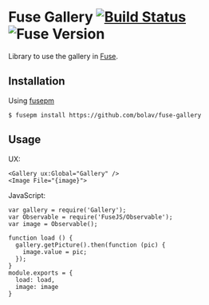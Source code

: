 Fuse Gallery [![Build Status](https://travis-ci.org/bolav/fuse-gallery.svg?branch=master)](https://travis-ci.org/bolav/fuse-gallery) ![Fuse Version](https://fuse-version.herokuapp.com/?repo=https://github.com/bolav/fuse-gallery)
============

Library to use the gallery in [Fuse](http://www.fusetools.com/).

## Installation

Using [fusepm](https://github.com/bolav/fusepm)

    $ fusepm install https://github.com/bolav/fuse-gallery

## Usage

UX:

```
<Gallery ux:Global="Gallery" />
<Image File="{image}">
```

JavaScript:

```
var gallery = require('Gallery');
var Observable = require('FuseJS/Observable');
var image = Observable();

function load () {
  gallery.getPicture().then(function (pic) {
    image.value = pic;
  });
}
module.exports = {
  load: load,
  image: image
}
```
